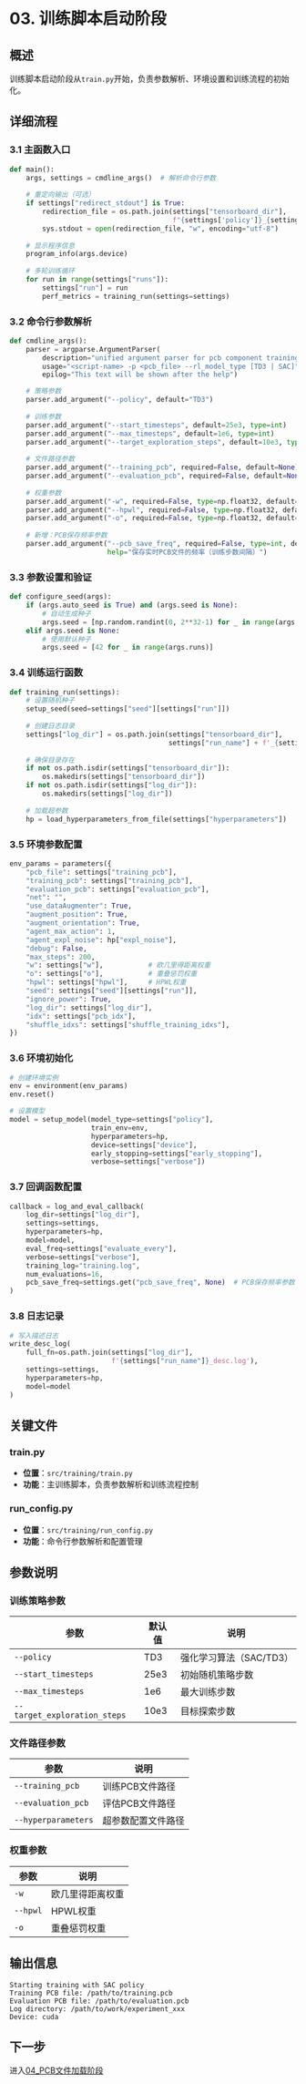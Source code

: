 # 03. 训练脚本启动阶段

## 概述
训练脚本启动阶段从`train.py`开始，负责参数解析、环境设置和训练流程的初始化。

## 详细流程

### 3.1 主函数入口
```python
def main():
    args, settings = cmdline_args()  # 解析命令行参数
    
    # 重定向输出（可选）
    if settings["redirect_stdout"] is True:
        redirection_file = os.path.join(settings["tensorboard_dir"],
                                        f"{settings['policy']}_{settings['experiment']}.stdout")
        sys.stdout = open(redirection_file, "w", encoding="utf-8")
    
    # 显示程序信息
    program_info(args.device)
    
    # 多轮训练循环
    for run in range(settings["runs"]):
        settings["run"] = run
        perf_metrics = training_run(settings=settings)
```

### 3.2 命令行参数解析
```python
def cmdline_args():
    parser = argparse.ArgumentParser(
        description="unified argument parser for pcb component training",
        usage="<script-name> -p <pcb_file> --rl_model_type [TD3 | SAC]",
        epilog="This text will be shown after the help")

    # 策略参数
    parser.add_argument("--policy", default="TD3")
    
    # 训练参数
    parser.add_argument("--start_timesteps", default=25e3, type=int)
    parser.add_argument("--max_timesteps", default=1e6, type=int)
    parser.add_argument("--target_exploration_steps", default=10e3, type=int)
    
    # 文件路径参数
    parser.add_argument("--training_pcb", required=False, default=None)
    parser.add_argument("--evaluation_pcb", required=False, default=None)
    
    # 权重参数
    parser.add_argument("-w", required=False, type=np.float32, default=1.0)
    parser.add_argument("--hpwl", required=False, type=np.float32, default=1.0)
    parser.add_argument("-o", required=False, type=np.float32, default=1.0)
    
    # 新增：PCB保存频率参数
    parser.add_argument("--pcb_save_freq", required=False, type=int, default=None,
                        help="保存实时PCB文件的频率（训练步数间隔）")
```

### 3.3 参数设置和验证
```python
def configure_seed(args):
    if (args.auto_seed is True) and (args.seed is None):
        # 自动生成种子
        args.seed = [np.random.randint(0, 2**32-1) for _ in range(args.runs)]
    elif args.seed is None:
        # 使用默认种子
        args.seed = [42 for _ in range(args.runs)]
```

### 3.4 训练运行函数
```python
def training_run(settings):
    # 设置随机种子
    setup_seed(seed=settings["seed"][settings["run"]])
    
    # 创建日志目录
    settings["log_dir"] = os.path.join(settings["tensorboard_dir"],
                                       settings["run_name"] + f'_{settings["run"]}_{settings["policy"]}')
    
    # 确保目录存在
    if not os.path.isdir(settings["tensorboard_dir"]):
        os.makedirs(settings["tensorboard_dir"])
    if not os.path.isdir(settings["log_dir"]):
        os.makedirs(settings["log_dir"])
    
    # 加载超参数
    hp = load_hyperparameters_from_file(settings["hyperparameters"])
```

### 3.5 环境参数配置
```python
env_params = parameters({
    "pcb_file": settings["training_pcb"],
    "training_pcb": settings["training_pcb"],
    "evaluation_pcb": settings["evaluation_pcb"],
    "net": "",
    "use_dataAugmenter": True,
    "augment_position": True,
    "augment_orientation": True,
    "agent_max_action": 1,
    "agent_expl_noise": hp["expl_noise"],
    "debug": False,
    "max_steps": 200,
    "w": settings["w"],           # 欧几里得距离权重
    "o": settings["o"],           # 重叠惩罚权重
    "hpwl": settings["hpwl"],     # HPWL权重
    "seed": settings["seed"][settings["run"]],
    "ignore_power": True,
    "log_dir": settings["log_dir"],
    "idx": settings["pcb_idx"],
    "shuffle_idxs": settings["shuffle_training_idxs"],
})
```

### 3.6 环境初始化
```python
# 创建环境实例
env = environment(env_params)
env.reset()

# 设置模型
model = setup_model(model_type=settings["policy"],
                    train_env=env,
                    hyperparameters=hp,
                    device=settings["device"],
                    early_stopping=settings["early_stopping"],
                    verbose=settings["verbose"])
```

### 3.7 回调函数配置
```python
callback = log_and_eval_callback(
    log_dir=settings["log_dir"],
    settings=settings,
    hyperparameters=hp,
    model=model,
    eval_freq=settings["evaluate_every"],
    verbose=settings["verbose"],
    training_log="training.log",
    num_evaluations=16,
    pcb_save_freq=settings.get("pcb_save_freq", None)  # PCB保存频率参数
)
```

### 3.8 日志记录
```python
# 写入描述日志
write_desc_log(
    full_fn=os.path.join(settings["log_dir"],
                         f'{settings["run_name"]}_desc.log'),
    settings=settings,
    hyperparameters=hp,
    model=model
)
```

## 关键文件

### train.py
- **位置**：`src/training/train.py`
- **功能**：主训练脚本，负责参数解析和训练流程控制

### run_config.py
- **位置**：`src/training/run_config.py`
- **功能**：命令行参数解析和配置管理

## 参数说明

### 训练策略参数
| 参数 | 默认值 | 说明 |
|------|--------|------|
| `--policy` | TD3 | 强化学习算法（SAC/TD3） |
| `--start_timesteps` | 25e3 | 初始随机策略步数 |
| `--max_timesteps` | 1e6 | 最大训练步数 |
| `--target_exploration_steps` | 10e3 | 目标探索步数 |

### 文件路径参数
| 参数 | 说明 |
|------|------|
| `--training_pcb` | 训练PCB文件路径 |
| `--evaluation_pcb` | 评估PCB文件路径 |
| `--hyperparameters` | 超参数配置文件路径 |

### 权重参数
| 参数 | 说明 |
|------|------|
| `-w` | 欧几里得距离权重 |
| `--hpwl` | HPWL权重 |
| `-o` | 重叠惩罚权重 |

## 输出信息
```
Starting training with SAC policy
Training PCB file: /path/to/training.pcb
Evaluation PCB file: /path/to/evaluation.pcb
Log directory: /path/to/work/experiment_xxx
Device: cuda
```

## 下一步
进入[04_PCB文件加载阶段](./04_PCB文件加载阶段.md) 